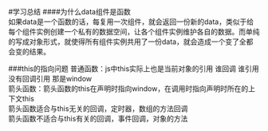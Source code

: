 #学习总结
####为什么data组件是函数   
如果data是一个函数的话，每复用一次组件，就会返回一份新的data，类似于给每个组件实例创建一个私有的数据空间，让各个组件实例维护各自的数据。而单纯的写成对象形式，就使得所有组件实例共用了一份data，就会造成一个变了全都会变的结果。

###this的指向问题
普通函数：js中this实际上也是当前对象的引用 谁回调 谁引用 没有回调引用 那是window  
箭头函数：箭头函数的this在声明时指向window，在调用时指向声明时所在的上下文this   
箭头函数适合与this无关的回调，定时器，数组的方法回调  
箭头函数不适合与this有关的回调，事件回调，对象的方法
